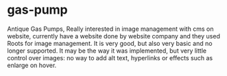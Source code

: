 # gas-pump
Antique Gas Pumps, 
Really interested in image management with cms on website, currently have a website done by website company and they used Roots for image management. It is very good, but also very basic and no longer supported. It may be the way it was implemented, but very little control over images: no way to add alt text, hyperlinks or effects such as enlarge on hover.
